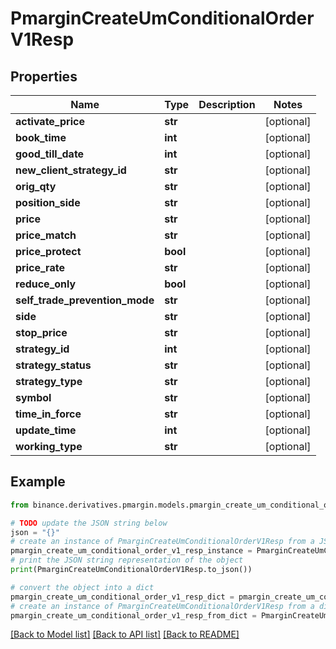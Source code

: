 # PmarginCreateUmConditionalOrderV1Resp


## Properties

Name | Type | Description | Notes
------------ | ------------- | ------------- | -------------
**activate_price** | **str** |  | [optional] 
**book_time** | **int** |  | [optional] 
**good_till_date** | **int** |  | [optional] 
**new_client_strategy_id** | **str** |  | [optional] 
**orig_qty** | **str** |  | [optional] 
**position_side** | **str** |  | [optional] 
**price** | **str** |  | [optional] 
**price_match** | **str** |  | [optional] 
**price_protect** | **bool** |  | [optional] 
**price_rate** | **str** |  | [optional] 
**reduce_only** | **bool** |  | [optional] 
**self_trade_prevention_mode** | **str** |  | [optional] 
**side** | **str** |  | [optional] 
**stop_price** | **str** |  | [optional] 
**strategy_id** | **int** |  | [optional] 
**strategy_status** | **str** |  | [optional] 
**strategy_type** | **str** |  | [optional] 
**symbol** | **str** |  | [optional] 
**time_in_force** | **str** |  | [optional] 
**update_time** | **int** |  | [optional] 
**working_type** | **str** |  | [optional] 

## Example

```python
from binance.derivatives.pmargin.models.pmargin_create_um_conditional_order_v1_resp import PmarginCreateUmConditionalOrderV1Resp

# TODO update the JSON string below
json = "{}"
# create an instance of PmarginCreateUmConditionalOrderV1Resp from a JSON string
pmargin_create_um_conditional_order_v1_resp_instance = PmarginCreateUmConditionalOrderV1Resp.from_json(json)
# print the JSON string representation of the object
print(PmarginCreateUmConditionalOrderV1Resp.to_json())

# convert the object into a dict
pmargin_create_um_conditional_order_v1_resp_dict = pmargin_create_um_conditional_order_v1_resp_instance.to_dict()
# create an instance of PmarginCreateUmConditionalOrderV1Resp from a dict
pmargin_create_um_conditional_order_v1_resp_from_dict = PmarginCreateUmConditionalOrderV1Resp.from_dict(pmargin_create_um_conditional_order_v1_resp_dict)
```
[[Back to Model list]](../README.md#documentation-for-models) [[Back to API list]](../README.md#documentation-for-api-endpoints) [[Back to README]](../README.md)


